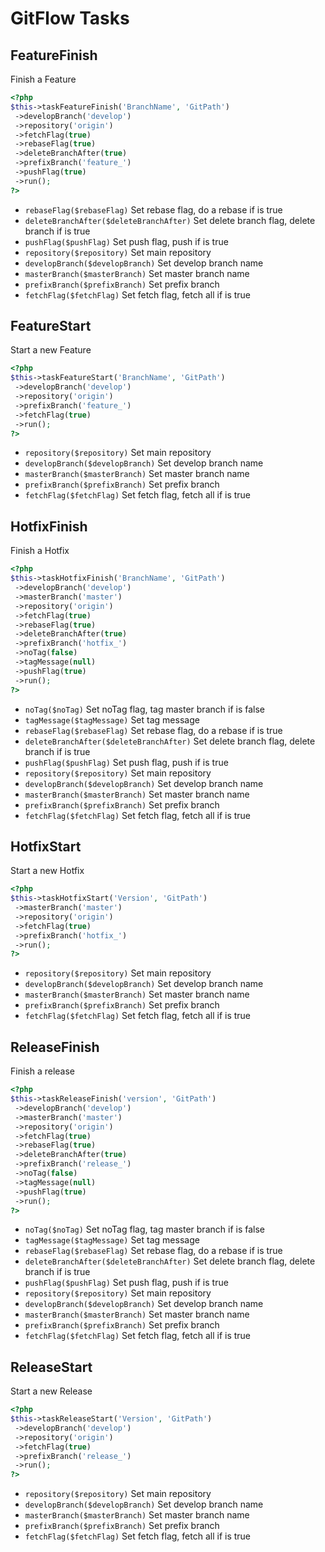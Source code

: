 # GitFlow Tasks


## FeatureFinish


Finish a Feature

``` php
<?php
$this->taskFeatureFinish('BranchName', 'GitPath')
 ->developBranch('develop')
 ->repository('origin')
 ->fetchFlag(true)
 ->rebaseFlag(true)
 ->deleteBranchAfter(true)
 ->prefixBranch('feature_')
 ->pushFlag(true)
 ->run();
?>
```

* `rebaseFlag($rebaseFlag)`  Set rebase flag, do a rebase if is true
* `deleteBranchAfter($deleteBranchAfter)`  Set delete branch flag, delete branch if is true
* `pushFlag($pushFlag)`  Set push flag, push if is true
* `repository($repository)`  Set main repository
* `developBranch($developBranch)`  Set develop branch name
* `masterBranch($masterBranch)`  Set master branch name
* `prefixBranch($prefixBranch)`  Set prefix branch
* `fetchFlag($fetchFlag)`  Set fetch flag, fetch all if is true

## FeatureStart


Start a new Feature

``` php
<?php
$this->taskFeatureStart('BranchName', 'GitPath')
 ->developBranch('develop')
 ->repository('origin')
 ->prefixBranch('feature_')
 ->fetchFlag(true)
 ->run();
?>
```

* `repository($repository)`  Set main repository
* `developBranch($developBranch)`  Set develop branch name
* `masterBranch($masterBranch)`  Set master branch name
* `prefixBranch($prefixBranch)`  Set prefix branch
* `fetchFlag($fetchFlag)`  Set fetch flag, fetch all if is true

## HotfixFinish


Finish a Hotfix

``` php
<?php
$this->taskHotfixFinish('BranchName', 'GitPath')
 ->developBranch('develop')
 ->masterBranch('master')
 ->repository('origin')
 ->fetchFlag(true)
 ->rebaseFlag(true)
 ->deleteBranchAfter(true)
 ->prefixBranch('hotfix_')
 ->noTag(false)
 ->tagMessage(null)
 ->pushFlag(true)
 ->run();
?>
```

* `noTag($noTag)`  Set noTag flag, tag master branch if is false
* `tagMessage($tagMessage)`   Set tag message
* `rebaseFlag($rebaseFlag)`  Set rebase flag, do a rebase if is true
* `deleteBranchAfter($deleteBranchAfter)`  Set delete branch flag, delete branch if is true
* `pushFlag($pushFlag)`  Set push flag, push if is true
* `repository($repository)`  Set main repository
* `developBranch($developBranch)`  Set develop branch name
* `masterBranch($masterBranch)`  Set master branch name
* `prefixBranch($prefixBranch)`  Set prefix branch
* `fetchFlag($fetchFlag)`  Set fetch flag, fetch all if is true

## HotfixStart


Start a new Hotfix

``` php
<?php
$this->taskHotfixStart('Version', 'GitPath')
 ->masterBranch('master')
 ->repository('origin')
 ->fetchFlag(true)
 ->prefixBranch('hotfix_')
 ->run();
?>
```

* `repository($repository)`  Set main repository
* `developBranch($developBranch)`  Set develop branch name
* `masterBranch($masterBranch)`  Set master branch name
* `prefixBranch($prefixBranch)`  Set prefix branch
* `fetchFlag($fetchFlag)`  Set fetch flag, fetch all if is true

## ReleaseFinish


Finish a release

``` php
<?php
$this->taskReleaseFinish('version', 'GitPath')
 ->developBranch('develop')
 ->masterBranch('master')
 ->repository('origin')
 ->fetchFlag(true)
 ->rebaseFlag(true)
 ->deleteBranchAfter(true)
 ->prefixBranch('release_')
 ->noTag(false)
 ->tagMessage(null)
 ->pushFlag(true)
 ->run();
?>
```

* `noTag($noTag)`  Set noTag flag, tag master branch if is false
* `tagMessage($tagMessage)`   Set tag message
* `rebaseFlag($rebaseFlag)`  Set rebase flag, do a rebase if is true
* `deleteBranchAfter($deleteBranchAfter)`  Set delete branch flag, delete branch if is true
* `pushFlag($pushFlag)`  Set push flag, push if is true
* `repository($repository)`  Set main repository
* `developBranch($developBranch)`  Set develop branch name
* `masterBranch($masterBranch)`  Set master branch name
* `prefixBranch($prefixBranch)`  Set prefix branch
* `fetchFlag($fetchFlag)`  Set fetch flag, fetch all if is true

## ReleaseStart


Start a new Release

``` php
<?php
$this->taskReleaseStart('Version', 'GitPath')
 ->developBranch('develop')
 ->repository('origin')
 ->fetchFlag(true)
 ->prefixBranch('release_')
 ->run();
?>
```

* `repository($repository)`  Set main repository
* `developBranch($developBranch)`  Set develop branch name
* `masterBranch($masterBranch)`  Set master branch name
* `prefixBranch($prefixBranch)`  Set prefix branch
* `fetchFlag($fetchFlag)`  Set fetch flag, fetch all if is true

